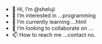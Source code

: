 - 👋 Hi, I’m @sheluji
- 👀 I’m interested in ...programming
- 🌱 I’m currently learning ...html
- 💞️ I’m looking to collaborate on ...
- 📫 How to reach me ...contact no.

<!---
sheluji/sheluji is a ✨ special ✨ repository because its `README.md` (this file) appears on your GitHub profile.
You can click the Preview link to take a look at your changes.
--->
